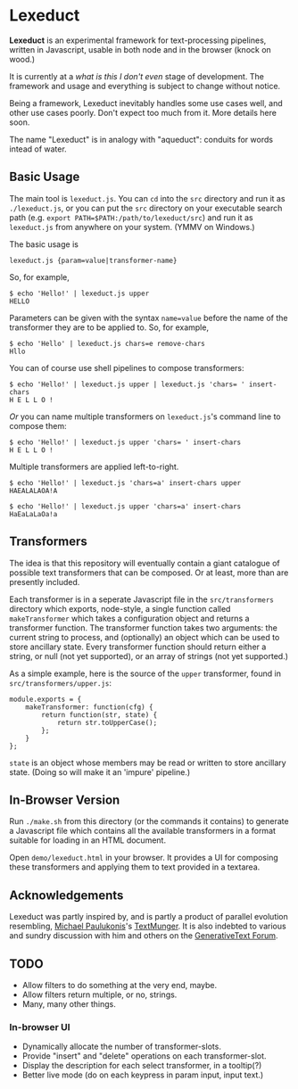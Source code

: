 Lexeduct
========

**Lexeduct** is an experimental framework for text-processing pipelines, written
in Javascript, usable in both node and in the browser (knock on wood.)

It is currently at a *what is this I don't even* stage of development.  The
framework and usage and everything is subject to change without notice.

Being a framework, Lexeduct inevitably handles some use cases well, and other
use cases poorly.  Don't expect too much from it.  More details here soon.

The name "Lexeduct" is in analogy with "aqueduct": conduits for words intead
of water.

Basic Usage
-----------

The main tool is `lexeduct.js`.  You can `cd` into the `src` directory and run
it as `./lexeduct.js`, or you can put the `src` directory on your executable
search path (e.g. `export PATH=$PATH:/path/to/lexeduct/src`) and run it as
`lexeduct.js` from anywhere on your system.  (YMMV on Windows.)

The basic usage is

    lexeduct.js {param=value|transformer-name}

So, for example,

    $ echo 'Hello!' | lexeduct.js upper
    HELLO

Parameters can be given with the syntax `name=value` before the name of the
transformer they are to be applied to.  So, for example,

    $ echo 'Hello' | lexeduct.js chars=e remove-chars
    Hllo

You can of course use shell pipelines to compose transformers:

    $ echo 'Hello!' | lexeduct.js upper | lexeduct.js 'chars= ' insert-chars
    H E L L O !

*Or* you can name multiple transformers on `lexeduct.js`'s command line to
compose them:

    $ echo 'Hello!' | lexeduct.js upper 'chars= ' insert-chars
    H E L L O !

Multiple transformers are applied left-to-right.

    $ echo 'Hello!' | lexeduct.js 'chars=a' insert-chars upper
    HAEALALAOA!A

    $ echo 'Hello!' | lexeduct.js upper 'chars=a' insert-chars
    HaEaLaLaOa!a

Transformers
------------

The idea is that this repository will eventually contain a giant catalogue
of possible text transformers that can be composed.  Or at least, more than
are presently included.

Each transformer is in a seperate Javascript file in the `src/transformers`
directory which exports, node-style, a single function called `makeTransformer`
which takes a configuration object and returns a transformer function.  The
transformer function takes two arguments: the current string to process, and
(optionally) an object which can be used to store ancillary state.  Every
transformer function should return either a string, or null (not yet supported),
or an array of strings (not yet supported.)

As a simple example, here is the source of the `upper` transformer, found
in `src/transformers/upper.js`:

    module.exports = {
        makeTransformer: function(cfg) {
            return function(str, state) {
                return str.toUpperCase();
            };
        }
    };

`state` is an object whose members may be read or written to store ancillary
state.  (Doing so will make it an 'impure' pipeline.)

In-Browser Version
------------------

Run `./make.sh` from this directory (or the commands it contains) to generate
a Javascript file which contains all the available transformers in a format
suitable for loading in an HTML document.

Open `demo/lexeduct.html` in your browser.  It provides a UI for composing
these transformers and applying them to text provided in a textarea.

Acknowledgements
----------------

Lexeduct was partly inspired by, and is partly a product of parallel evolution
resembling, [Michael Paulukonis][]'s [TextMunger][].  It is also indebted to
various and sundry discussion with him and others on the
[GenerativeText Forum][].

TODO
----

*   Allow filters to do something at the very end, maybe.
*   Allow filters return multiple, or no, strings.
*   Many, many other things.

### In-browser UI ###

*   Dynamically allocate the number of transformer-slots.
*   Provide "insert" and "delete" operations on each transformer-slot.
*   Display the description for each select transformer, in a tooltip(?)
*   Better live mode (do on each keypress in param input, input text.)

[Michael Paulukonis]:   https://github.com/MichaelPaulukonis/
[TextMunger]:           https://github.com/MichaelPaulukonis/text-munger
[GenerativeText Forum]: https://groups.google.com/forum/#!forum/generativetext
